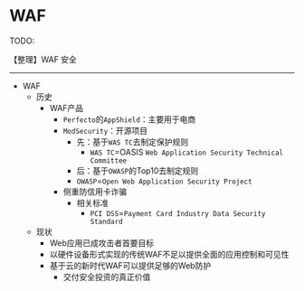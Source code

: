# WAF

TODO:

【整理】WAF 安全

---

* WAF
  * 历史
    * WAF产品
      * `Perfecto`的`AppShield`：主要用于电商
      * `ModSecurity`：开源项目
        * 先：基于`WAS TC`去制定保护规则
          * `WAS TC`=OASIS `Web Application Security Technical Committee`
        * 后：基于`OWASP`的Top10去制定规则
        * `OWASP`=`Open Web Application Security Project`
      * 侧重防信用卡诈骗
        * 相关标准
          * `PCI DSS`=`Payment Card Industry Data Security Standard`
  * 现状
    * Web应用已成攻击者首要目标
    * 以硬件设备形式实现的传统WAF不足以提供全面的应用控制和可见性
    * 基于云的新时代WAF可以提供足够的Web防护
      * 交付安全投资的真正价值

